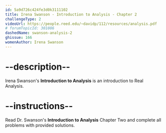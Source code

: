 ```yaml
---
id: 5a9d726c424fe3d0k3111102
title: Irena Swanson - Introduction to Analysis - Chapter 2
challengeType: 2
videoUrl: https://people.reed.edu/~davidp/112/resources/analysis.pdf
# forumTopicId: 301086
dashedName: swanson-analysis-2
ghissue: 166
womenAuthor: Irena Swanson
---
```


# --description--

Irena Swanson's __Introduction to Analysis__ is an introduction to Real Analysis.

# --instructions--

Read Dr. Swanson's __Introduction to Analysis__ Chapter Two and complete all problems with provided solutions.